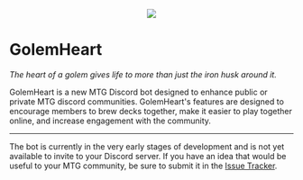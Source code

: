 <p align="center"><img src="https://user-images.githubusercontent.com/7505105/144922417-78e15ef9-e878-4e09-a774-5d9af93a07f7.png"></p>

# GolemHeart

_The heart of a golem gives life to more than just the iron husk around it._

GolemHeart is a new MTG Discord bot designed to enhance public or private MTG discord communities. GolemHeart's features are designed to encourage members to brew decks together, make it easier to play together online, and increase engagement with the community.
___
The bot is currently in the very early stages of development and is not yet available to invite to your Discord server. If you have an idea that would be useful to your MTG community, be sure to submit it in the [Issue Tracker](../../issues).
